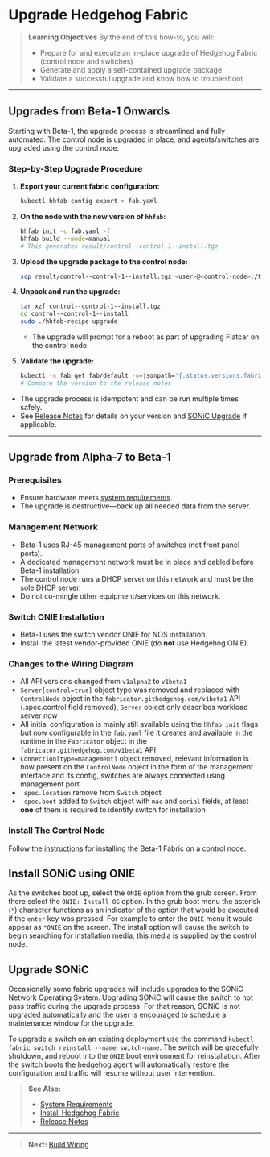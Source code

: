 <!-- Diátaxis: How-to Guide -->

# Upgrade Hedgehog Fabric

> **Learning Objectives**
> By the end of this how-to, you will:
> - Prepare for and execute an in-place upgrade of Hedgehog Fabric (control node and switches)
> - Generate and apply a self-contained upgrade package
> - Validate a successful upgrade and know how to troubleshoot

---

## Upgrades from Beta-1 Onwards

Starting with Beta-1, the upgrade process is streamlined and fully automated. The control node is upgraded in place, and agents/switches are upgraded using the control node.

### Step-by-Step Upgrade Procedure

1. **Export your current fabric configuration:**

    ```sh
    kubectl hhfab config export > fab.yaml
    ```

2. **On the node with the new version of `hhfab`:**

    ```sh
    hhfab init -c fab.yaml -f
    hhfab build --mode=manual
    # This generates result/control--control-1--install.tgz
    ```

3. **Upload the upgrade package to the control node:**

    ```sh
    scp result/control--control-1--install.tgz <user>@<control-node>:/tmp/
    ```

4. **Unpack and run the upgrade:**

    ```sh
    tar xzf control--control-1--install.tgz
    cd control--control-1--install
    sudo ./hhfab-recipe upgrade
    ```

    - The upgrade will prompt for a reboot as part of upgrading Flatcar on the control node.

5. **Validate the upgrade:**

    ```sh
    kubectl -n fab get fab/default -o=jsonpath='{.status.versions.fabricator.controller}'
    # Compare the version to the release notes
    ```

- The upgrade process is idempotent and can be run multiple times safely.
- See [Release Notes](../release-notes/index.md) for details on your version and [SONiC Upgrade](#upgrade-sonic) if applicable.

---

## Upgrade from Alpha-7 to Beta-1

### Prerequisites
- Ensure hardware meets [system requirements](requirements.md#control-node).
- The upgrade is destructive—back up all needed data from the server.

### Management Network
- Beta-1 uses RJ-45 management ports of switches (not front panel ports).
- A dedicated management network must be in place and cabled before Beta-1 installation.
- The control node runs a DHCP server on this network and must be the sole DHCP server.
- Do not co-mingle other equipment/services on this network.

### Switch ONIE Installation
- Beta-1 uses the switch vendor ONIE for NOS installation.
- Install the latest vendor-provided ONIE (do **not** use Hedgehog ONIE).

### Changes to the Wiring Diagram

* All API versions changed from `v1alpha2` to `v1beta1`
* `Server[control=true]` object type was removed and replaced with `ControlNode` object in the `fabricator.githedgehog.com/v1beta1` API (.spec.control field removed), `Server` object only describes workload server now
* All initial configuration is mainly still available using the `hhfab init` flags but now configurable in the `fab.yaml` file it creates and available in the runtime in the `Fabricator` object in the `fabricator.githedgehog.com/v1beta1` API
* `Connection[type=management]` object removed, relevant information is now present on the `ControlNode` object in the form of the management interface and its config, switches are always connected using management port
* `.spec.location` remove from `Switch` object
* `.spec.boot` added to `Switch` object with `mac` and `serial` fields, at least **one** of them is required to identify switch for installation

### Install The Control Node
Follow the [instructions](install.md#build-control-node-configuration-and-installer) for installing the Beta-1 Fabric on a control node.

## Install SONiC using ONIE 

As the switches boot up, select the `ONIE` option from the grub screen. From
there select the `ONIE: Install OS` option. In the grub boot menu the asterisk
(`*`) character functions as an indicator of the option that would be executed
if the `enter` key was pressed. For example to enter the `ONIE` menu it would
appear as `*ONIE` on the screen. The install option will cause the switch to 
begin searching for installation media, this media is supplied by the control node.

## Upgrade SONiC

Occasionally some fabric upgrades will include upgrades to the SONiC Network
Operating System. Upgrading SONiC will cause the switch to not pass traffic
during the upgrade process. For that reason, SONiC is not upgraded
automatically and the user is encouraged to schedule a maintenance window for
the upgrade. 

To upgrade a switch on an existing deployment use the command `kubectl fabric
switch reinstall --name switch-name`. The switch will be gracefully shutdown,
and reboot into the `ONIE` boot environment for reinstallation. After the
switch boots the hedgehog agent will automatically restore the configuration
and traffic will resume without user intervention. 

> **See Also:**
> - [System Requirements](./requirements.md)
> - [Install Hedgehog Fabric](./install.md)
> - [Release Notes](../release-notes/index.md)

---

> **Next:** [Build Wiring](./build-wiring.md)
